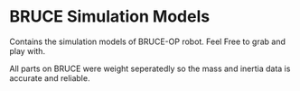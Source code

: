 # BRUCE Simulation Models

Contains the simulation models of BRUCE-OP robot. Feel Free to grab and play with.

All parts on BRUCE were weight seperatedly so the mass and inertia data is accurate and reliable. 

